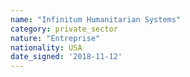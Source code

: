 ```yaml
---
name: "Infinitum Humanitarian Systems"
category: private_sector
nature: "Entreprise"
nationality: USA
date_signed: '2018-11-12'
---
```

    
